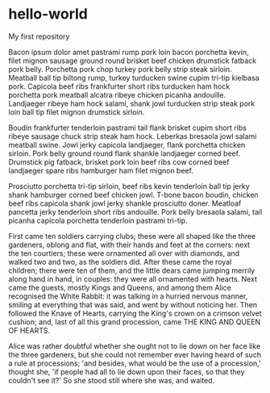 # hello-world
My first repository

Bacon ipsum dolor amet pastrami rump pork loin bacon porchetta kevin, filet mignon sausage ground round brisket beef chicken drumstick fatback pork belly. Porchetta pork chop turkey pork belly strip steak sirloin. Meatball ball tip biltong rump, turkey turducken swine cupim tri-tip kielbasa pork. Capicola beef ribs frankfurter short ribs turducken ham hock porchetta pork meatball alcatra ribeye chicken picanha andouille. Landjaeger ribeye ham hock salami, shank jowl turducken strip steak pork loin ball tip filet mignon drumstick sirloin.

Boudin frankfurter tenderloin pastrami tail flank brisket cupim short ribs ribeye sausage chuck strip steak ham hock. Leberkas bresaola jowl salami meatball swine. Jowl jerky capicola landjaeger, flank porchetta chicken sirloin. Pork belly ground round flank shankle landjaeger corned beef. Drumstick pig fatback, brisket pork loin beef ribs cow corned beef landjaeger spare ribs hamburger ham filet mignon beef.

Prosciutto porchetta tri-tip sirloin, beef ribs kevin tenderloin ball tip jerky shank hamburger corned beef chicken jowl. T-bone bacon boudin, chicken beef ribs capicola shank jowl jerky shankle prosciutto doner. Meatloaf pancetta jerky tenderloin short ribs andouille. Pork belly bresaola salami, tail picanha capicola porchetta tenderloin pastrami tri-tip.

First came ten soldiers carrying clubs; these were all shaped like the three gardeners, oblong and flat, with their hands and feet at the corners: next the ten courtiers; these were ornamented all over with diamonds, and walked two and two, as the soldiers did. After these came the royal children; there were ten of them, and the little dears came jumping merrily along hand in hand, in couples: they were all ornamented with hearts. Next came the guests, mostly Kings and Queens, and among them Alice recognised the White Rabbit: it was talking in a hurried nervous manner, smiling at everything that was said, and went by without noticing her. Then followed the Knave of Hearts, carrying the King's crown on a crimson velvet cushion; and, last of all this grand procession, came THE KING AND QUEEN OF HEARTS.

Alice was rather doubtful whether she ought not to lie down on her face like the three gardeners, but she could not remember ever having heard of such a rule at processions; 'and besides, what would be the use of a procession,' thought she, 'if people had all to lie down upon their faces, so that they couldn't see it?' So she stood still where she was, and waited.
